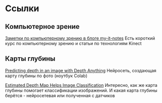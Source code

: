 # Ссылки

## Компьютерное зрение
[Заметки по компьютерному зрению в блоге my-it-notes](https://my-it-notes.com/category/it-notes/%d0%bf%d1%80%d0%be%d0%b3%d1%80%d0%b0%d0%bc%d0%bc%d0%b8%d1%80%d0%be%d0%b2%d0%b0%d0%bd%d0%b8%d0%b5/computer-vision-%d0%bf%d1%80%d0%be%d0%b3%d1%80%d0%b0%d0%bc%d0%bc%d0%b8%d1%80%d0%be%d0%b2%d0%b0%d0%bd%d0%b8%d0%b5/)
Есть короткий курс по компьютерному зрению и статьи по технологиям Kinect

## Карты глубины
[Predicting depth in an image with Depth Anything](https://colab.research.google.com/github/NielsRogge/Transformers-Tutorials/blob/master/Depth%20Anything/Predicting_depth_in_an_image_with_Depth_Anything.ipynb#scrollTo=2xn-Ihu-Pu0j)
Нейросеть, создающая карту глубины по фото (ноутбук Colab)

[Estimated Depth Map Helps Image Classification](https://github.com/ethanhe42/Estimated-Depth-Map-Helps-Image-Classification)
Интересно, как же карта глубины помогает классификации изображений. И какая карта глубины берётся - нейросетевая или 
полученная с датчиков
